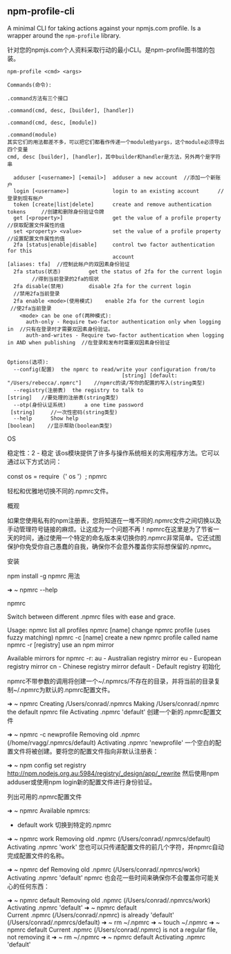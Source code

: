 npm-profile-cli
---------------

A minimal CLI for taking actions against your npmjs.com profile.  Is a
wrapper around the `npm-profile` library.

针对您的npmjs.com个人资料采取行动的最小CLI。是npm-profile图书馆的包装。

```
npm-profile <cmd> <args>

Commands(命令):

.command方法有三个接口

.command(cmd, desc, [builder], [handler])

.command(cmd, desc, [module])

.command(module)
其实它们的用法都差不多，可以把它们都看作传递一个module给yargs，这个module必须导出四个变量
cmd, desc [builder], [handler]，其中builder和handler是方法，另外两个是字符串

  adduser [<username>] [<email>]  adduser a new account  //添加一个新账户
  login [<username>]              login to an existing account      //登录到现有帐户
  token [create|list|delete]      create and remove authentication tokens     //创建和删除身份验证令牌       
  get [<property>]                get the value of a profile property       //获取配置文件属性的值
  set <property> <value>          set the value of a profile property       //设置配置文件属性的值
  2fa [status|enable|disable]     control two factor authentication for this   
                                  account                         [aliases: tfa]  //控制此帐户的双因素身份验证
  2fa status(状态)         get the status of 2fa for the current login         //得到当前登录的2fa的现状
  2fa disable(禁用)        disable 2fa for the current login             //禁用2fa当前登录
  2fa enable <mode>(使用模式)    enable 2fa for the current login        //使2fa当前登录 
    <mode> can be one of(两种模式):
      auth-only - Require two-factor authentication only when logging in  //只有在登录时才需要双因素身份验证。
      auth-and-writes - Require two-factor authentication when logging in AND when publishing  //在登录和发布时需要双因素身份验证


Options(选项):
  --config(配置)  the npmrc to read/write your configuration from/to              
                                     [string] [default: "/Users/rebecca/.npmrc"]    //npmrc的读/写你的配置的写入(string类型)
  --registry(注册表)  the registry to talk to                            [string]   //要处理的注册表(string类型)
  --otp(身份认证系统)      a one time password                          [string]     //一次性密码(string类型)
  --help      Show help                                                [boolean]    //显示帮助(boolean类型)
```

OS

稳定性：2 - 稳定
该os模块提供了许多与操作系统相关的实用程序方法。它可以通过以下方式访问：

const  os  =  require（' os '）;
npmrc

轻松和优雅地切换不同的.npmrc文件。

概观

如果您使用私有的npm注册表，您将知道在一堆不同的.npmrc文件之间切换以及手动管理符号链接的麻烦。让这成为一个问题不再！npmrc在这里是为了节省一天的时间，通过使用一个特定的命名版本来切换你的.npmrc非常简单。它还试图保护你免受你自己愚蠢的自我，确保你不会意外覆盖你实际想保留的.npmrc。

安装

npm install -g npmrc
用法

➜  ~  npmrc --help

npmrc

  Switch between different .npmrc files with ease and grace.

Usage:
  npmrc                 list all profiles
  npmrc [name]          change npmrc profile (uses fuzzy matching)
  npmrc -c [name]       create a new npmrc profile called name
  npmrc -r [registry]   use an npm mirror

Available mirrors for npmrc -r:
  au      - Australian registry mirror
  eu      - European registry mirror
  cn      - Chinese registry mirror
  default - Default registry
初始化

npmrc不带参数的调用将创建一个~/.npmrcs/不存在的目录，并将当前的目录复制~/.npmrc为默认的.npmrc配置文件。

➜  ~  npmrc
Creating /Users/conrad/.npmrcs
Making /Users/conrad/.npmrc the default npmrc file
Activating .npmrc 'default'
创建一个新的.npmrc配置文件

➜  ~  npmrc -c newprofile
Removing old .npmrc (/home/rvagg/.npmrcs/default)
Activating .npmrc 'newprofile'
一个空白的配置文件将被创建。要将您的配置文件指向非默认注册表：

➜  ~  npm config set registry http://npm.nodejs.org.au:5984/registry/_design/app/_rewrite
然后使用npm adduser或使用npm login新的配置文件进行身份验证。

列出可用的.npmrc配置文件

➜  ~  npmrc 
Available npmrcs:
    
* default
  work
切换到特定的.npmrc

➜  ~  npmrc work
Removing old .npmrc (/Users/conrad/.npmrcs/default)
Activating .npmrc 'work'
您也可以只传递配置文件的前几个字符，并npmrc自动完成配置文件的名称。

➜  ~  npmrc def
Removing old .npmrc (/Users/conrad/.npmrcs/work)
Activating .npmrc 'default'
npmrc <name> 也会花一些时间来确保你不会覆盖你可能关心的任何东西：

➜  ~  npmrc default
Removing old .npmrc (/Users/conrad/.npmrcs/work)
Activating .npmrc 'default'
➜  ~  npmrc default  
Current .npmrc (/Users/conrad/.npmrc) is already 'default' (/Users/conrad/.npmrcs/default)
➜  ~  rm ~/.npmrc
➜  ~  touch ~/.npmrc
➜  ~  npmrc default
Current .npmrc (/Users/conrad/.npmrc) is not a regular file, not removing it
➜  ~  rm ~/.npmrc
➜  ~  npmrc default
Activating .npmrc 'default'
